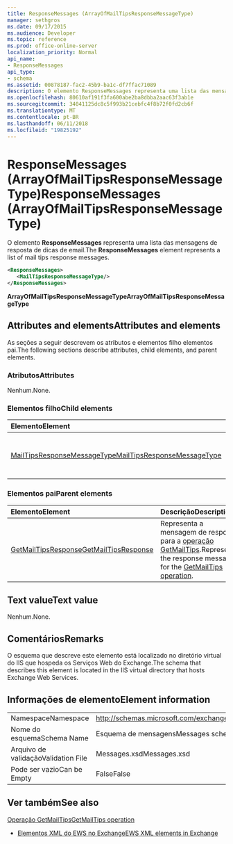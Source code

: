 ```yaml
---
title: ResponseMessages (ArrayOfMailTipsResponseMessageType)
manager: sethgros
ms.date: 09/17/2015
ms.audience: Developer
ms.topic: reference
ms.prod: office-online-server
localization_priority: Normal
api_name:
- ResponseMessages
api_type:
- schema
ms.assetid: 00878187-fac2-45b9-ba1c-df7ffac71089
description: O elemento ResponseMessages representa uma lista das mensagens de resposta de dicas de email.
ms.openlocfilehash: 80610af191f3fa600abe2ba8dbba2aac63f3ab1e
ms.sourcegitcommit: 34041125dc8c5f993b21cebfc4f8b72f0fd2cb6f
ms.translationtype: MT
ms.contentlocale: pt-BR
ms.lasthandoff: 06/11/2018
ms.locfileid: "19825192"
---
```

# <a name="responsemessages-arrayofmailtipsresponsemessagetype"></a><span data-ttu-id="f65cb-103">ResponseMessages (ArrayOfMailTipsResponseMessageType)</span><span class="sxs-lookup"><span data-stu-id="f65cb-103">ResponseMessages (ArrayOfMailTipsResponseMessageType)</span></span>

<span data-ttu-id="f65cb-104">O elemento **ResponseMessages** representa uma lista das mensagens de resposta de dicas de email.</span><span class="sxs-lookup"><span data-stu-id="f65cb-104">The **ResponseMessages** element represents a list of mail tips response messages.</span></span> 
  
```XML
<ResponseMessages>
   <MailTipsResponseMessageType/>
</ResponseMessages>
```

 <span data-ttu-id="f65cb-105">**ArrayOfMailTipsResponseMessageType**</span><span class="sxs-lookup"><span data-stu-id="f65cb-105">**ArrayOfMailTipsResponseMessageType**</span></span>
## <a name="attributes-and-elements"></a><span data-ttu-id="f65cb-106">Attributes and elements</span><span class="sxs-lookup"><span data-stu-id="f65cb-106">Attributes and elements</span></span>

<span data-ttu-id="f65cb-107">As seções a seguir descrevem os atributos e elementos filho elementos pai.</span><span class="sxs-lookup"><span data-stu-id="f65cb-107">The following sections describe attributes, child elements, and parent elements.</span></span>
  
### <a name="attributes"></a><span data-ttu-id="f65cb-108">Atributos</span><span class="sxs-lookup"><span data-stu-id="f65cb-108">Attributes</span></span>

<span data-ttu-id="f65cb-109">Nenhum.</span><span class="sxs-lookup"><span data-stu-id="f65cb-109">None.</span></span>
  
### <a name="child-elements"></a><span data-ttu-id="f65cb-110">Elementos filho</span><span class="sxs-lookup"><span data-stu-id="f65cb-110">Child elements</span></span>

|<span data-ttu-id="f65cb-111">**Elemento**</span><span class="sxs-lookup"><span data-stu-id="f65cb-111">**Element**</span></span>|<span data-ttu-id="f65cb-112">**Descrição**</span><span class="sxs-lookup"><span data-stu-id="f65cb-112">**Description**</span></span>|
|:-----|:-----|
|[<span data-ttu-id="f65cb-113">MailTipsResponseMessageType</span><span class="sxs-lookup"><span data-stu-id="f65cb-113">MailTipsResponseMessageType</span></span>](mailtipsresponsemessagetype.md) <br/> |<span data-ttu-id="f65cb-114">Representa as configurações de dicas de email.</span><span class="sxs-lookup"><span data-stu-id="f65cb-114">Represents mail tips settings.</span></span>  <br/> |
   
### <a name="parent-elements"></a><span data-ttu-id="f65cb-115">Elementos pai</span><span class="sxs-lookup"><span data-stu-id="f65cb-115">Parent elements</span></span>

|<span data-ttu-id="f65cb-116">**Elemento**</span><span class="sxs-lookup"><span data-stu-id="f65cb-116">**Element**</span></span>|<span data-ttu-id="f65cb-117">**Descrição**</span><span class="sxs-lookup"><span data-stu-id="f65cb-117">**Description**</span></span>|
|:-----|:-----|
|[<span data-ttu-id="f65cb-118">GetMailTipsResponse</span><span class="sxs-lookup"><span data-stu-id="f65cb-118">GetMailTipsResponse</span></span>](getmailtipsresponse.md) <br/> |<span data-ttu-id="f65cb-119">Representa a mensagem de resposta para a [operação GetMailTips](getmailtips-operation.md).</span><span class="sxs-lookup"><span data-stu-id="f65cb-119">Represents the response message for the [GetMailTips operation](getmailtips-operation.md).</span></span>  <br/> |
   
## <a name="text-value"></a><span data-ttu-id="f65cb-120">Text value</span><span class="sxs-lookup"><span data-stu-id="f65cb-120">Text value</span></span>

<span data-ttu-id="f65cb-121">Nenhum.</span><span class="sxs-lookup"><span data-stu-id="f65cb-121">None.</span></span>
  
## <a name="remarks"></a><span data-ttu-id="f65cb-122">Comentários</span><span class="sxs-lookup"><span data-stu-id="f65cb-122">Remarks</span></span>

<span data-ttu-id="f65cb-123">O esquema que descreve este elemento está localizado no diretório virtual do IIS que hospeda os Serviços Web do Exchange.</span><span class="sxs-lookup"><span data-stu-id="f65cb-123">The schema that describes this element is located in the IIS virtual directory that hosts Exchange Web Services.</span></span>
  
## <a name="element-information"></a><span data-ttu-id="f65cb-124">Informações de elemento</span><span class="sxs-lookup"><span data-stu-id="f65cb-124">Element information</span></span>

|||
|:-----|:-----|
|<span data-ttu-id="f65cb-125">Namespace</span><span class="sxs-lookup"><span data-stu-id="f65cb-125">Namespace</span></span>  <br/> |http://schemas.microsoft.com/exchange/services/2006/messages  <br/> |
|<span data-ttu-id="f65cb-126">Nome do esquema</span><span class="sxs-lookup"><span data-stu-id="f65cb-126">Schema Name</span></span>  <br/> |<span data-ttu-id="f65cb-127">Esquema de mensagens</span><span class="sxs-lookup"><span data-stu-id="f65cb-127">Messages schema</span></span>  <br/> |
|<span data-ttu-id="f65cb-128">Arquivo de validação</span><span class="sxs-lookup"><span data-stu-id="f65cb-128">Validation File</span></span>  <br/> |<span data-ttu-id="f65cb-129">Messages.xsd</span><span class="sxs-lookup"><span data-stu-id="f65cb-129">Messages.xsd</span></span>  <br/> |
|<span data-ttu-id="f65cb-130">Pode ser vazio</span><span class="sxs-lookup"><span data-stu-id="f65cb-130">Can be Empty</span></span>  <br/> |<span data-ttu-id="f65cb-131">False</span><span class="sxs-lookup"><span data-stu-id="f65cb-131">False</span></span>  <br/> |
   
## <a name="see-also"></a><span data-ttu-id="f65cb-132">Ver também</span><span class="sxs-lookup"><span data-stu-id="f65cb-132">See also</span></span>



[<span data-ttu-id="f65cb-133">Operação GetMailTips</span><span class="sxs-lookup"><span data-stu-id="f65cb-133">GetMailTips operation</span></span>](getmailtips-operation.md)


- [<span data-ttu-id="f65cb-134">Elementos XML do EWS no Exchange</span><span class="sxs-lookup"><span data-stu-id="f65cb-134">EWS XML elements in Exchange</span></span>](ews-xml-elements-in-exchange.md)

